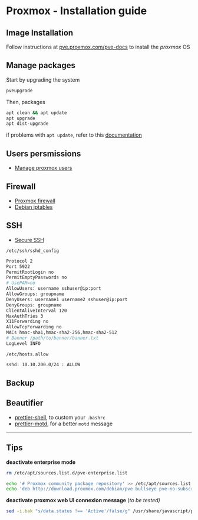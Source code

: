 # Proxmox - Installation guide


## Image Installation 
Follow instructions at [pve.proxmox.com/pve-docs](https://pve.proxmox.com/pve-docs/chapter-pve-installation.html) to install the *proxmox* OS

## Manage packages
Start by upgrading the system
```sh
pveupgrade
```
Then, packages
```sh
apt clean && apt update
apt upgrade
apt dist-upgrade
```
if problems with `apt update`, refer to this [documentation](docs/errors-apt-update.md)


## Users persmissions
- [Manage proxmox users](docs/manage-proxmox-users.md)

## Firewall
- [Proxmox firewall](docs/firewall/proxmox-firewall.md)
- [Debian iptables](docs/firewall/debian-iptables.md)

## SSH
- [Secure SSH](docs/secure-ssh.md)

`/etc/ssh/sshd_config`
```sh
Protocol 2
Port 5922
PermitRootLogin no 
PermitEmptyPasswords no
# UsePAM=no
AllowUsers: username sshuser@ip:port
AllowGroups: groupname
DenyUsers: username1 username2 sshuser@ip:port
DenyGroups: groupname
ClientAliveInterval 120
MaxAuthTries 3
X11Forwarding no 
AllowTcpForwarding no
MACs hmac-sha1,hmac-sha2-256,hmac-sha2-512
# Banner /path/to/banner/banner.txt
LogLevel INFO
```
`/etc/hosts.allow`
```sh
sshd: 10.10.200.0/24 : ALLOW
```


## Backup

## Beautifier
- [prettier-shell](git@github.com:alexiscotel/prettier-shell.git), to custom your `.bashrc`
- [prettier-motd](git@github.com:alexiscotel/prettier-motd.git), for a better `motd` message

---

## Tips
**deactivate enterprise mode**
```sh
rm /etc/apt/sources.list.d/pve-enterprise.list
```

```sh
echo '# Proxmox community package repository' >> /etc/apt/sources.list
echo 'deb http://download.proxmox.com/debian/pve bullseye pve-no-subscription' >> /etc/apt/sources.list
```

**deactivate proxmox web UI connexion message** (*to be tested)*
```sh
sed -i.bak "s/data.status !== 'Active'/false/g" /usr/share/javascript/proxmox-widget-toolkit/proxmoxlib.js && systemctl restart preproxy.service
```


